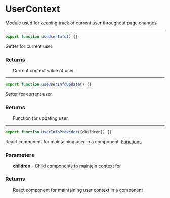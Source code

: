 # UserContext
Module used for keeping track of current user throughout page changes

-----

```js
export function useUserInfo() {}
```
Getter for current user
### Returns
&nbsp;&nbsp;&nbsp;&nbsp;&nbsp;&nbsp;Current context value of user

-----

```js
export function useUserInfoUpdate() {}
```
Setter for current user
### Returns
&nbsp;&nbsp;&nbsp;&nbsp;&nbsp;&nbsp;Function for updating user

-----

```js
export function UserInfoProvider({children}) {}
```
React component for maintaining user in a component. [Functions](./UserInfoProvider.md)
### Parameters
&nbsp;&nbsp;&nbsp;&nbsp;&nbsp;&nbsp;**children** - Child components to maintain context for
### Returns
&nbsp;&nbsp;&nbsp;&nbsp;&nbsp;&nbsp;React component for maintaining user context in a component
